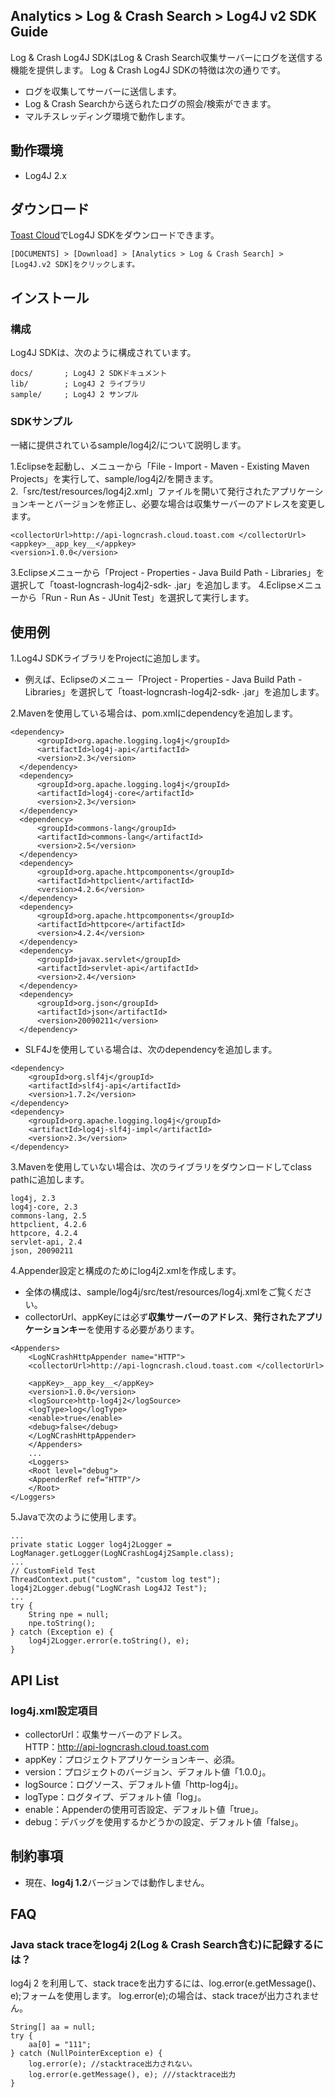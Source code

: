 ## Analytics > Log & Crash Search > Log4J v2 SDK Guide

Log & Crash Log4J SDKはLog & Crash Search収集サーバーにログを送信する機能を提供します。
Log & Crash Log4J SDKの特徴は次の通りです。

- ログを収集してサーバーに送信します。
- Log & Crash Searchから送られたログの照会/検索ができます。
- マルチスレッディング環境で動作します。

## 動作環境

- Log4J 2.x

## ダウンロード

[Toast Cloud](http://docs.cloud.toast.com/ko/Download/)でLog4J SDKをダウンロードできます。

```
[DOCUMENTS] > [Download] > [Analytics > Log & Crash Search] > [Log4J.v2 SDK]をクリックします。
```

## インストール

### 構成

Log4J SDKは、次のように構成されています。

```
docs/       ; Log4J 2 SDKドキュメント
lib/        ; Log4J 2 ライブラリ
sample/     ; Log4J 2 サンプル
```

### SDKサンプル

一緒に提供されているsample/log4j2/について説明します。

1.Eclipseを起動し、メニューから「File - Import - Maven - Existing Maven Projects」を実行して、sample/log4j2/を開きます。  
2.「src/test/resources/log4j2.xml」ファイルを開いて発行されたアプリケーションキーとバージョンを修正し、必要な場合は収集サーバーのアドレスを変更します。

```
<collectorUrl>http://api-logncrash.cloud.toast.com </collectorUrl>
<appkey>__app_key__</appkey>
<version>1.0.0</version>
```

3.Eclipseメニューから「Project - Properties - Java Build Path - Libraries」を選択して「toast-logncrash-log4j2-sdk- <version > .jar」を追加します。
4.Eclipseメニューから「Run - Run As - JUnit Test」を選択して実行します。

## 使用例

1.Log4J SDKライブラリをProjectに追加します。  
- 例えば、Eclipseのメニュー「Project - Properties - Java Build Path - Libraries」を選択して「toast-logncrash-log4j2-sdk- <version > .jar」を追加します。

2.Mavenを使用している場合は、pom.xmlにdependencyを追加します。  

```
<dependency>
      <groupId>org.apache.logging.log4j</groupId>
      <artifactId>log4j-api</artifactId>
      <version>2.3</version>
  </dependency>
  <dependency>
      <groupId>org.apache.logging.log4j</groupId>
      <artifactId>log4j-core</artifactId>
      <version>2.3</version>
  </dependency>
  <dependency>
      <groupId>commons-lang</groupId>
      <artifactId>commons-lang</artifactId>
      <version>2.5</version>
  </dependency>
  <dependency>
      <groupId>org.apache.httpcomponents</groupId>
      <artifactId>httpclient</artifactId>
      <version>4.2.6</version>
  </dependency>
  <dependency>
      <groupId>org.apache.httpcomponents</groupId>
      <artifactId>httpcore</artifactId>
      <version>4.2.4</version>
  </dependency>
  <dependency>
      <groupId>javax.servlet</groupId>
      <artifactId>servlet-api</artifactId>
      <version>2.4</version>
  </dependency>
  <dependency>
      <groupId>org.json</groupId>
      <artifactId>json</artifactId>
      <version>20090211</version>
  </dependency>
```

- SLF4Jを使用している場合は、次のdependencyを追加します。

```
<dependency>
    <groupId>org.slf4j</groupId>
    <artifactId>slf4j-api</artifactId>
    <version>1.7.2</version>
</dependency>
<dependency>
    <groupId>org.apache.logging.log4j</groupId>
    <artifactId>log4j-slf4j-impl</artifactId>
    <version>2.3</version>
</dependency>
```

3.Mavenを使用していない場合は、次のライブラリをダウンロードしてclass pathに追加します。  

```
log4j, 2.3
log4j-core, 2.3
commons-lang, 2.5
httpclient, 4.2.6
httpcore, 4.2.4
servlet-api, 2.4
json, 20090211
```

4.Appender設定と構成のためにlog4j2.xmlを作成します。  

- 全体の構成は、sample/log4j/src/test/resources/log4j.xmlをご覧ください。  
- collectorUrl、appKeyには必ず**収集サーバーのアドレス**、**発行されたアプリケーションキー**を使用する必要があります。

```
<Appenders>
    <LogNCrashHttpAppender name="HTTP">
    <collectorUrl>http://api-logncrash.cloud.toast.com </collectorUrl>

    <appKey>__app_key__</appKey>
    <version>1.0.0</version>
    <logSource>http-log4j2</logSource>
    <logType>log</logType>
    <enable>true</enable>
    <debug>false</debug>
    </LogNCrashHttpAppender>
    </Appenders>
    ...
    <Loggers>
    <Root level="debug">
    <AppenderRef ref="HTTP"/>
    </Root>
</Loggers>
```

5.Javaで次のように使用します。

```
...
private static Logger log4j2Logger = LogManager.getLogger(LogNCrashLog4j2Sample.class);
...
// CustomField Test
ThreadContext.put("custom", "custom log test");
log4j2Logger.debug("LogNCrash Log4J2 Test");
...
try {
    String npe = null;
    npe.toString();
} catch (Exception e) {
    log4j2Logger.error(e.toString(), e);
}
```

## API List

### log4j.xml設定項目

- collectorUrl：収集サーバーのアドレス。  
	HTTP：http://api-logncrash.cloud.toast.com
- appKey：プロジェクトアプリケーションキー、必須。
- version：プロジェクトのバージョン、デフォルト値「1.0.0」。
- logSource：ログソース、デフォルト値「http-log4j」。
- logType：ログタイプ、デフォルト値「log」。
- enable：Appenderの使用可否設定、デフォルト値「true」。
- debug：デバッグを使用するかどうかの設定、デフォルト値「false」。  

## 制約事項

- 現在、**log4j 1.2**バージョンでは動作しません。

## FAQ

### Java stack traceをlog4j 2(Log & Crash Search含む)に記録するには？

log4j 2 を利用して、stack traceを出力するには、log.error(e.getMessage()、e);フォームを使用します。 log.error(e);の場合は、stack traceが出力されません。  

```
String[] aa = null;
try {
    aa[0] = "111";
} catch (NullPointerException e) {
    log.error(e); //stacktrace出力されない。
    log.error(e.getMessage(), e); ///stacktrace出力
}
```